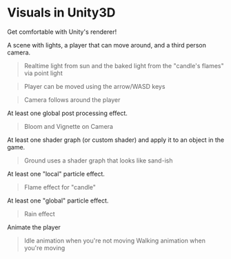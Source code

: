# Visuals in Unity3D
 Get comfortable with Unity's renderer!


A scene with lights, a player that can move around, and a third person camera.
>Realtime light from sun and the baked light from the "candle's flames" via point light

>Player can be moved using the arrow/WASD keys

>Camera follows around the player


At least one global post processing effect.
>Bloom and Vignette on Camera


At least one shader graph (or custom shader) and apply it to an object in the game.
>Ground uses a shader graph that looks like sand-ish


At least one "local" particle effect.
>Flame effect for "candle"


At least one "global" particle effect.
>Rain effect


Animate the player
>Idle animation when you're not moving
>Walking animation when you're moving
